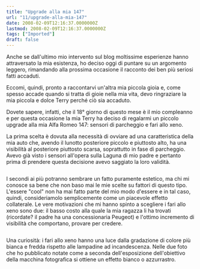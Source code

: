 ```yaml
---
title: "Upgrade alla mia 147"
url: "11/upgrade-alla-mia-147"
date: 2008-02-09T12:16:37.0000000Z
lastmod: 2008-02-09T12:16:37.0000000Z
tags: ["Imported"]
draft: false
---
```

<p>
	Anche se dall'ultimo mio intervento sul blog moltissime esperienze hanno attraversato la mia esistenza, ho deciso oggi di puntare su un argomento leggero, rimandando alla prossima occasione il racconto dei ben più seriosi fatti accaduti.</p>
<p>
	Eccomi, quindi, pronto a raccontarvi un'altra mia piccola gioia e, come spesso accade quando si tratta di gioie nella mia vita, devo ringraziare la mia piccola e dolce Terry perché ciò sia accaduto.</p>
<p>
	Dovete sapere, infatti, che il 18° giorno di questo mese è il mio compleanno e per questa occasione la mia Terry ha deciso di regalarmi un piccolo upgrade alla mia Alfa Romeo 147: sensori di parcheggio e fari allo xeno.</p>
<p>
	La prima scelta è dovuta alla necessità di ovviare ad una caratteristica della mia auto che, avendo il lunotto posteriore piccolo e piuttosto alto, ha una visibilità al posteriore piuttosto scarsa, soprattutto in fase di parcheggio. Avevo già visto i sensori all'opera sulla Laguna di mio padre e pertanto prima di prendere questa decisione avevo saggiato la loro validità.</p>
<p style="text-align: center">
	<img alt="" src="/images/blog/09022007/147_1.jpg" /></p>
<p>
	I secondi ai più potranno sembrare un fatto puramente estetico, ma chi mi conosce sa bene che non baso mai le mie scelte su fattori di questo tipo. L'essere "cool" non ha mai fatto parte del mio modo d'essere e in tal caso, quindi, consideriamolo semplicemente come un piacevole effetto collaterale. Le vere motivazioni che mi hanno spinto a scegliere i fari allo xeno sono due: il basso costo alla quale la mia ragazza li ha trovati (ricordate? il padre ha una concessionaria Peugeot) e l'ottimo incremento di visibilità che comportano, provare per credere.</p>
<p style="text-align: center">
	<img alt="" src="images/blog/09022007/147_2.jpg" /></p>
<p>
	Una curiosità: i fari allo xeno hanno una luce dalla gradazione di colore più bianca e fredda rispetto alle lampadine ad incandescenza. Nelle due foto che ho pubblicato notate come a seconda dell'esposizione dell'obiettivo della macchina fotografica si ottiene un effetto bianco o azzurrastro.</p>
